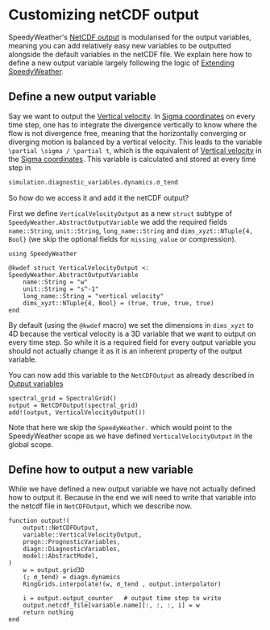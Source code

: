 # Customizing netCDF output

SpeedyWeather's [NetCDF output](@ref) is modularised for the output variables,
meaning you can add relatively easy new variables to be outputted
alongside the default variables in the netCDF file. We explain here
how to define a new output variable largely following the logic
of [Extending SpeedyWeather](@ref).

## Define a new output variable

Say we want to output the [Vertical velocity](@ref). In [Sigma coordinates](@ref)
on every time step, one has to integrate the divergence vertically to
know where the flow is not divergence free, meaning that the horizontally
converging or diverging motion is balanced by a vertical velocity.
This leads to the variable ``\partial \sigma / \partial t``, which
is the equivalent of [Vertical velocity](@ref) in the [Sigma coordinates](@ref).
This variable is calculated and stored at every time step in 

```julia
simulation.diagnostic_variables.dynamics.σ_tend
```

So how do we access it and add it the netCDF output?

First we define `VerticalVelocityOutput` as a new `struct` subtype of
`SpeedyWeather.AbstractOutputVariable` we add the required fields
`name::String`, `unit::String`, `long_name::String` and
`dims_xyzt::NTuple{4, Bool}` (we skip the optional fields
for `missing_value` or compression).

```@example netcdf_custom
using SpeedyWeather

@kwdef struct VerticalVelocityOutput <: SpeedyWeather.AbstractOutputVariable
    name::String = "w"
    unit::String = "s^-1"
    long_name::String = "vertical velocity"
    dims_xyzt::NTuple{4, Bool} = (true, true, true, true)
end
```

By default (using the `@kwdef` macro) we set the dimensions in `dims_xyzt`
to 4D because the vertical velocity is a 3D variable that we want to output
on every time step. So while it is a required field for every output variable
you should not actually change it as it is an inherent property of the output
variable.

You can now add this variable to the `NetCDFOutput` as already described in
[Output variables](@ref)

```@example netcdf_custom
spectral_grid = SpectralGrid()
output = NetCDFOutput(spectral_grid)
add!(output, VerticalVelocityOutput())
```

Note that here we skip the `SpeedyWeather.` which would point to the
SpeedyWeather scope as we have defined `VerticalVelocityOutput` in
the global scope.

## Define how to output a new variable

While we have defined a new output variable we have not actually
defined how to output it. Because in the end we will need to
write that variable into the netcdf file in `NetCDFOutput`,
which we describe now.

```@example netcdf_custom
function output!(
    output::NetCDFOutput,
    variable::VerticalVelocityOutput,
    progn::PrognosticVariables,
    diagn::DiagnosticVariables,
    model::AbstractModel,
)
    w = output.grid3D
    (; σ_tend) = diagn.dynamics
    RingGrids.interpolate!(w, σ_tend , output.interpolator)

    i = output.output_counter   # output time step to write
    output.netcdf_file[variable.name][:, :, :, i] = w
    return nothing
end
```